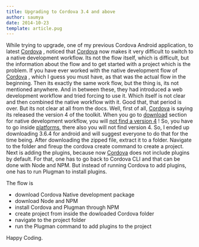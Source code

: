 ```yaml
---
title: Upgrading to Cordova 3.4 and above
author: saumya
date: 2014-10-23
template: article.pug
---
```


While trying to upgrade, one of my previous Cordova Android application, to latest [Cordova][1] , noticed that [Cordova][1] now makes it very difficult to switch to a native development workflow. Its not the flow itself, which is difficult, but the information about the flow and to get started with a project which is the problem. If you have ever worked with the native development flow of [Cordova][1] , which I guess you must have, as that was the actual flow in the beginning. Then its exactly the same work flow, but the thing is, its not mentioned anywhere. And in between these, they had introduced a web development workflow and tried forcing to use it. Which itself is not clear and then combined the native workflow with it. Good that, that period is over. But its not clear at all from the docs.
Well, first of all, [Cordova][1] is saying its released the version 4 of the toolkit. When you go to [download][2] section for native development workflow, you will [not find a version 4][3] ! So, you have to go inside [platforms][4], there also you will not find version 4. So, I ended up downloading 3.6.4 for android and will suggest everyone to do that for the time being. After downloading the zipped file, extract it to a folder. Navigate to the folder and fireup the cordova create command to create a project.
Next is adding the plugins, because now [Cordova][1] does not include plugins by default. For that, one has to go back to Cordova CLI and that can be done with Node and NPM. But instead of running Cordova to add plugins, one has to run Plugman to install plugins.

The flow is 
- download Cordova Native development package
- download Node and NPM
- install Cordova and Plugman through NPM
- create project from inside the dowloaded Cordova folder
- navigate to the project folder
- run the Plugman command to add plugins to the project




Happy Coding.












[1]: http://cordova.apache.org/
[2]: http://cordova.apache.org/#download
[3]: https://www.apache.org/dist/cordova/
[4]: https://www.apache.org/dist/cordova/platforms/

